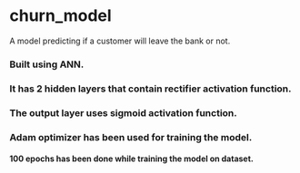 # churn_model
A model predicting if a customer will leave the bank or not.
### Built using ANN.
### It has 2 hidden layers that contain rectifier activation function.
### The output layer uses sigmoid activation function.
### Adam optimizer has been used for training the model.
#### 100 epochs has been done while training the model on dataset.


